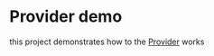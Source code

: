 # Provider demo

this project demonstrates how to the <a href=https://pub.dev/packages/provider>Provider</a> works

